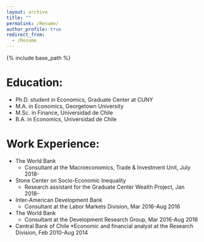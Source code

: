 ```yaml
---
layout: archive
title: ""
permalink: /Resume/
author_profile: true
redirect_from:
  - /Resume
---
```


{% include base_path %}

Education: 
=====
* Ph.D. student in Economics, Graduate Center at CUNY
* M.A. in Economics, Georgetown University
* M.Sc. in Finance, Universidad de Chile
* B.A. in Economics, Universidad de Chile

Work Experience:
=====
* The World Bank
  * Consultant at the Macroeconomics, Trade & Investment Unit, July 2018-
* Stone Center on Socio-Economic Inequality
  * Research assistant for the Graduate Center Wealth Project, Jan 2018-
* Inter-American Development Bank
  * Consultant at the Labor Markets Division, Mar 2016-Aug 2016
* The World Bank
  * Consultant at the Development Research Group, Mar 2016-Aug 2016
* Central Bank of Chile
  *Economic and financial analyst at the Research Division, Feb 2010-Aug 2014

 
